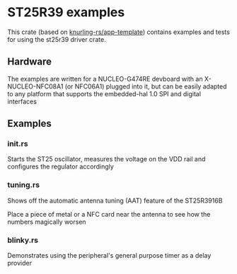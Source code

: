 # ST25R39 examples

This crate (based on [knurling-rs/app-template](https://github.com/knurling-rs/app-template))
contains examples and tests for using the st25r39 driver crate.

## Hardware

The examples are written for a NUCLEO-G474RE devboard with an X-NUCLEO-NFC08A1 (or NFC06A1)
plugged into it, but can be easily adapted to any platform that supports the
embedded-hal 1.0 SPI and digital interfaces

## Examples

### init.rs

Starts the ST25 oscillator, measures the voltage on the VDD rail and configures the regulator accordingly

### tuning.rs

Shows off the automatic antenna tuning (AAT) feature of the ST25R3916B

Place a piece of metal or a NFC card near the antenna to see how the numbers magically worsen

### blinky.rs

Demonstrates using the peripheral's general purpose timer as a delay provider
